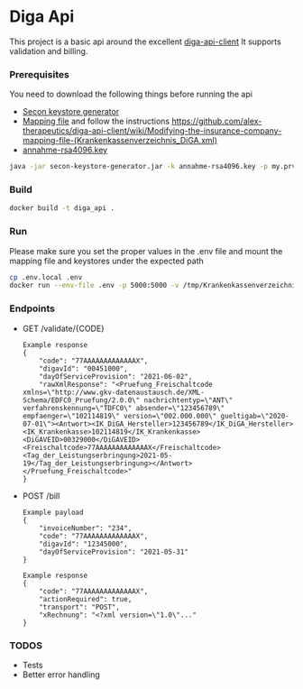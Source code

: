 # Diga Api 

This project is a basic api around the excellent [diga-api-client](https://github.com/alex-therapeutics/diga-api-client) 
It supports validation and billing.

### Prerequisites
You need to download the following things before running the api
* [Secon keystore generator](https://github.com/mawendo-gmbh/secon-keystore-generator/releases)
* [Mapping file](https://kkv.gkv-diga.de/) and follow the instructions https://github.com/alex-therapeutics/diga-api-client/wiki/Modifying-the-insurance-company-mapping-file-(Krankenkassenverzeichnis_DiGA.xml)
* [annahme-rsa4096.key](https://trustcenter-data.itsg.de/dale/annahme-rsa4096.key)

```bash
java -jar secon-keystore-generator.jar -k annahme-rsa4096.key -p my.prv.key.pem -c my.chain.p7c # This creates one keystore that contains the your private key and all the public insurance keys
```

### Build
```bash
docker build -t diga_api .
```

### Run
Please make sure you set the proper values in the .env file and mount the mapping file and keystores under the expected path
```bash
cp .env.local .env
docker run --env-file .env -p 5000:5000 -v /tmp/Krankenkassenverzeichnis_DiGA.xml:/tmp/Krankenkassenverzeichnis_DiGA.xml -v /tmp/keystore.p12:/tmp/keystore.p12 --name digaApi diga_api
```

### Endpoints
* GET /validate/{CODE}
    ```
    Example response
    {
        "code": "77AAAAAAAAAAAAAX",
        "digavId": "00451000",
        "dayOfServiceProvision": "2021-06-02",
        "rawXmlResponse": "<Pruefung_Freischaltcode xmlns=\"http://www.gkv-datenaustausch.de/XML-Schema/EDFC0_Pruefung/2.0.0\" nachrichtentyp=\"ANT\" verfahrenskennung=\"TDFC0\" absender=\"123456789\" empfaenger=\"102114819\" version=\"002.000.000\" gueltigab=\"2020-07-01\"><Antwort><IK_DiGA_Hersteller>123456789</IK_DiGA_Hersteller><IK_Krankenkasse>102114819</IK_Krankenkasse><DiGAVEID>00329000</DiGAVEID><Freischaltcode>77AAAAAAAAAAAAAX</Freischaltcode><Tag_der_Leistungserbringung>2021-05-19</Tag_der_Leistungserbringung></Antwort></Pruefung_Freischaltcode>"
    }
    ```
  
* POST /bill
    ```
    Example payload
    {
        "invoiceNumber": "234",
        "code": "77AAAAAAAAAAAAAX",
        "digavId": "12345000",
        "dayOfServiceProvision": "2021-05-31"
    }
  
    Example response
    {
        "code": "77AAAAAAAAAAAAAX",
        "actionRequired": true,
        "transport": "POST",
        "xRechnung": "<?xml version=\"1.0\"..."
    }
    ```

### TODOS
* Tests
* Better error handling
